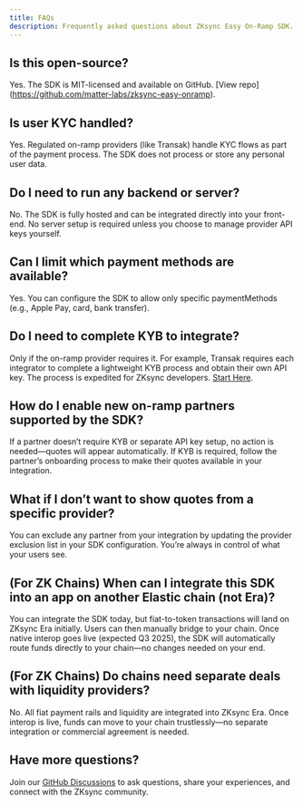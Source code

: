 ```yaml
---
title: FAQs
description: Frequently asked questions about ZKsync Easy On-Ramp SDK.
---
```


## Is this open-source?

Yes. The SDK is MIT-licensed and available on GitHub. [View repo] (https://github.com/matter-labs/zksync-easy-onramp).

## Is user KYC handled?

Yes. Regulated on-ramp providers (like Transak) handle KYC flows as part of the payment process. The SDK does not process or store any personal user data.

## Do I need to run any backend or server?

No. The SDK is fully hosted and can be integrated directly into your front-end.
No server setup is required unless you choose to manage provider API keys yourself.

## Can I limit which payment methods are available?

Yes. You can configure the SDK to allow only specific paymentMethods (e.g., Apple Pay, card, bank transfer).

## Do I need to complete KYB to integrate?

Only if the on-ramp provider requires it.
For example, Transak requires each integrator to complete a lightweight KYB process and obtain their own API key.
The process is expedited for ZKsync developers. [Start Here](https://transak.notion.site/onboard-zksync-with-transak).

## How do I enable new on-ramp partners supported by the SDK?

If a partner doesn’t require KYB or separate API key setup, no action is needed—quotes will appear automatically.
If KYB is required, follow the partner’s onboarding process to make their quotes available in your integration.

## What if I don’t want to show quotes from a specific provider?

You can exclude any partner from your integration by updating the provider exclusion list in your SDK configuration.
You’re always in control of what your users see.

## (For ZK Chains) When can I integrate this SDK into an app on another Elastic chain (not Era)?

You can integrate the SDK today, but fiat-to-token transactions will land on ZKsync Era initially.
Users can then manually bridge to your chain. Once native interop goes live (expected Q3 2025),
the SDK will automatically route funds directly to your chain—no changes needed on your end.

## (For ZK Chains) Do chains need separate deals with liquidity providers?

No. All fiat payment rails and liquidity are integrated into ZKsync Era. Once interop is live,
funds can move to your chain trustlessly—no separate integration or commercial agreement is needed.

## Have more questions?

Join our [GitHub Discussions](%%zk_git_repo_zksync-developers%%/discussions/)
to ask questions, share your experiences, and connect with the ZKsync community.
